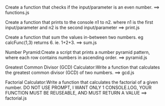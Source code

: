 ﻿Create a function that checks if the input/parameter is an even number. ==> functions.js
 
Create a function that prints to the console n1 to n2. where n1 is the first input/parameter and n2 is the second input/parameter ==> print.js

Create a function that sum the values in-between two numbers. eg calcFunc(1,3) returns 6. ie. 1+2+3. ==> sum.js

Number Pyramid:Create a script that prints a number pyramid pattern, where each row contains numbers in ascending order. ==> pyramid.js

Greatest Common Divisor (GCD) Calculator:Write a function that calculates the greatest common divisor (GCD) of two numbers.  ==> gcd.js

Factorial Calculator:Write a function that calculates the factorial of a given number. 
DO NOT USE PROMPT, I WANT ONLY 1 CONSOLE.LOG, YOUR FUNCTION MUST BE REUSEABLE, AND MUST RETURN A VALUE  ==> factorial.js
